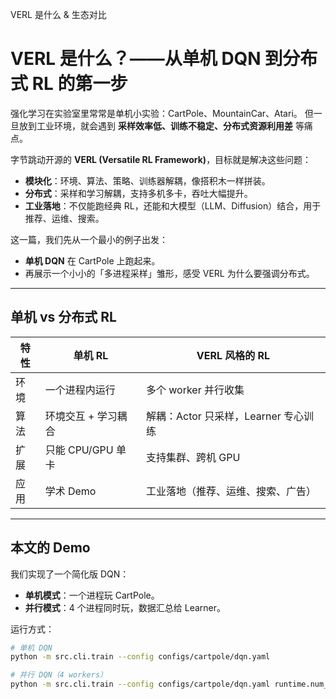 VERL 是什么 & 生态对比



# VERL 是什么？——从单机 DQN 到分布式 RL 的第一步

强化学习在实验室里常常是单机小实验：CartPole、MountainCar、Atari。
但一旦放到工业环境，就会遇到 **采样效率低、训练不稳定、分布式资源利用差** 等痛点。

字节跳动开源的 **VERL (Versatile RL Framework)**，目标就是解决这些问题：
- **模块化**：环境、算法、策略、训练器解耦，像搭积木一样拼装。
- **分布式**：采样和学习解耦，支持多机多卡，吞吐大幅提升。
- **工业落地**：不仅能跑经典 RL，还能和大模型（LLM、Diffusion）结合，用于推荐、运维、搜索。

这一篇，我们先从一个最小的例子出发：
- **单机 DQN** 在 CartPole 上跑起来。
- 再展示一个小小的「多进程采样」雏形，感受 VERL 为什么要强调分布式。

---

## 单机 vs 分布式 RL

| 特性 | 单机 RL             | VERL 风格的 RL                       |
| ---- | ------------------- | ------------------------------------ |
| 环境 | 一个进程内运行      | 多个 worker 并行收集                 |
| 算法 | 环境交互 + 学习耦合 | 解耦：Actor 只采样，Learner 专心训练 |
| 扩展 | 只能 CPU/GPU 单卡   | 支持集群、跨机 GPU                   |
| 应用 | 学术 Demo           | 工业落地（推荐、运维、搜索、广告）   |

---

## 本文的 Demo

我们实现了一个简化版 DQN：
- **单机模式**：一个进程玩 CartPole。
- **并行模式**：4 个进程同时玩，数据汇总给 Learner。

运行方式：

```bash
# 单机 DQN
python -m src.cli.train --config configs/cartpole/dqn.yaml

# 并行 DQN（4 workers）
python -m src.cli.train --config configs/cartpole/dqn.yaml runtime.num_workers=4
```